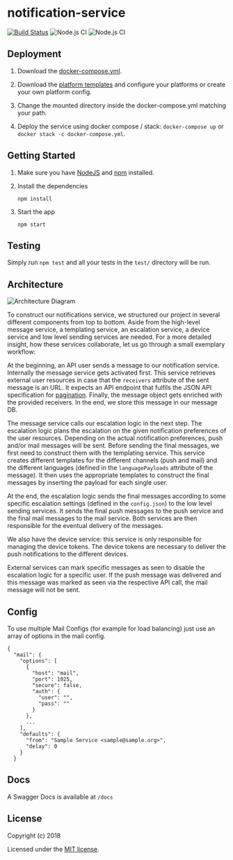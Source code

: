 # notification-service


[![Build Status](https://travis-ci.org/schul-cloud/node-notification-service.svg?branch=master)](https://travis-ci.org/schul-cloud/node-notification-service)
![Node.js CI](https://github.com/schul-cloud/node-notification-service/workflows/Node.js%20CI/badge.svg)
![Node.js CI](https://github.com/schul-cloud/node-notification-service/workflows/Node.js%20CI/badge.svg?branch=develop)


## Deployment

1. Download the <a href="https://github.com/schul-cloud/node-notification-service/blob/master-v4/docker-compose.yml" download>docker-compose.yml</a>.

1. Download the [platform templates](https://github.com/schul-cloud/node-notification-service/tree/master-v4/platforms) and configure your platforms or create your own platform config.

1. Change the mounted directory inside the docker-compose.yml matching your path.

1. Deploy the service using docker compose / stack: 
  ```docker-compose up``` or ```docker stack -c docker-compose.yml```.

## Getting Started

1. Make sure you have [NodeJS](https://nodejs.org/) and [npm](https://www.npmjs.com/) installed.
2. Install the dependencies

    ```
    npm install
    ```

3. Start the app

    ```
    npm start
    ```

## Testing

Simply run `npm test` and all your tests in the `test/` directory will be run.

## Architecture

![Architecture Diagram](https://user-images.githubusercontent.com/12249969/43454900-9ee6c4e6-94be-11e8-97b1-ed1371d3dece.png)

To construct our notifications service, we structured our project in several different components from top to bottom. Aside from the high-level message service, a templating service, an escalation service, a device service and low level sending services are needed. For a more detailed insight, how these services collaborate, let us go through a small exemplary workflow:

At the beginning, an API user sends a message to our notification service. Internally the message service gets activated first. This service retrieves external user resources in case that the `receivers` attribute of the sent message is an URL. It expects an API endpoint that fulfils the JSON API specification for [pagination](http://jsonapi.org/format/#fetching-pagination). Finally, the message object gets enriched with the provided receivers. In the end, we store this message in our message DB.

The message service calls our escalation logic in the next step. The escalation logic plans the escalation on the given notification preferences of the user resources. Depending on the actual notification preferences, push and/or mail messages will be sent. Before sending the final messages, we first need to construct them with the templating service. This service creates different templates for the different channels (push and mail) and the different languages (defined in the `languagePayloads` attribute of the message). It then uses the appropriate templates to construct the final messages by inserting the payload for each single user.

At the end, the escalation logic sends the final messages according to some specific escalation settings (defined in the `config.json`) to the low level sending services. It sends the final push messages to the push service and the final mail messages to the mail service. Both services are then responsible for the eventual delivery of the messages.

We also have the device service: this service is only responsible for managing the device tokens. The device tokens are necessary to deliver the push notifications to the different devices.

External services can mark specific messages as seen to disable the escalation logic for a specific user. If the push message was delivered and this message was marked as seen via the respective API call, the mail message will not be sent.

## Config
To use multiple Mail Configs (for example for load balancing) just use an array of options in the mail config.

```
{
  "mail": {
    "options": [
      {
        "host": "mail",
        "port": 1025,
        "secure": false,
        "auth": {
          "user": "",
          "pass": ""
        }
      },
      ...
    ],
    "defaults": {
      "from": "Sample Service <sample@sample.org>",
      "delay": 0
    }
  }
```

## Docs

A Swagger Docs is available at ```/docs```

## License

Copyright (c) 2018

Licensed under the [MIT license](LICENSE).
